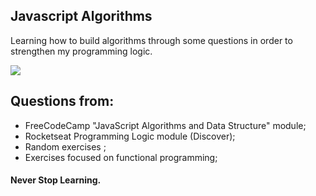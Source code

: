 ## Javascript Algorithms

Learning how to build algorithms through some questions in order to strengthen my programming logic.

<img src="https://i.pinimg.com/originals/e4/26/70/e426702edf874b181aced1e2fa5c6cde.gif">

## Questions from:
- FreeCodeCamp "JavaScript Algorithms and Data Structure" module;
- Rocketseat Programming Logic module (Discover);
- Random exercises ;
- Exercises focused on functional programming;


#### Never Stop Learning. 
